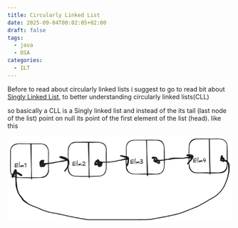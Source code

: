 ```yaml
---
title: Circularly Linked List
date: 2025-09-04T00:02:05+02:00
draft: false
tags:
  - java
  - DSA
categories:
  - ILT
---
```

Before to read about circularly linked lists i suggest to go to read bit about [Singly Linked List](https://ayoubmah.github.io/ilt/2025/08/12/singly-linked-list/), to better understanding circularly linked lists(CLL)

so basically a CLL is a Singly linked list and instead of the its tail (last node of the list) point on null its point of the first element of the list (head). like this

![Pasted image 20250904001212](/images/Pasted%20image%2020250904001212.png)

